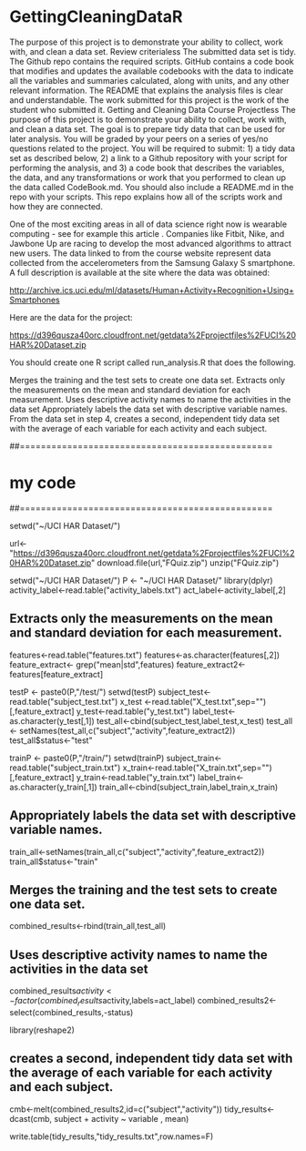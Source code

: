 # GettingCleaningDataR

The purpose of this project is to demonstrate your ability to collect, work with, and clean a data set.
Review criterialess 
The submitted data set is tidy.
The Github repo contains the required scripts.
GitHub contains a code book that modifies and updates the available codebooks with the data to indicate all the variables and summaries calculated, along with units, and any other relevant information.
The README that explains the analysis files is clear and understandable.
The work submitted for this project is the work of the student who submitted it.
Getting and Cleaning Data Course Projectless 
The purpose of this project is to demonstrate your ability to collect, work with, and clean a data set. The goal is to prepare tidy data that can be used for later analysis. You will be graded by your peers on a series of yes/no questions related to the project. You will be required to submit: 1) a tidy data set as described below, 2) a link to a Github repository with your script for performing the analysis, and 3) a code book that describes the variables, the data, and any transformations or work that you performed to clean up the data called CodeBook.md. You should also include a README.md in the repo with your scripts. This repo explains how all of the scripts work and how they are connected.

One of the most exciting areas in all of data science right now is wearable computing - see for example this article . Companies like Fitbit, Nike, and Jawbone Up are racing to develop the most advanced algorithms to attract new users. The data linked to from the course website represent data collected from the accelerometers from the Samsung Galaxy S smartphone. A full description is available at the site where the data was obtained:

http://archive.ics.uci.edu/ml/datasets/Human+Activity+Recognition+Using+Smartphones

Here are the data for the project:

https://d396qusza40orc.cloudfront.net/getdata%2Fprojectfiles%2FUCI%20HAR%20Dataset.zip

You should create one R script called run_analysis.R that does the following.

Merges the training and the test sets to create one data set.
Extracts only the measurements on the mean and standard deviation for each measurement.
Uses descriptive activity names to name the activities in the data set
Appropriately labels the data set with descriptive variable names.
From the data set in step 4, creates a second, independent tidy data set with the average of each variable for each activity and each subject.


##================================================
# my code 
##================================================



setwd("~/UCI HAR Dataset/")

url<-"https://d396qusza40orc.cloudfront.net/getdata%2Fprojectfiles%2FUCI%20HAR%20Dataset.zip"
download.file(url,"FQuiz.zip")
unzip("FQuiz.zip")

setwd("~/UCI HAR Dataset/")
P <- "~/UCI HAR Dataset/"
library(dplyr)
activity_label<-read.table("activity_labels.txt")
act_label<-activity_label[,2]


## Extracts only the measurements on the mean and standard deviation for each measurement.
features<-read.table("features.txt")
features<-as.character(features[,2])
feature_extract<- grep("mean|std",features)
feature_extract2<-features[feature_extract]

testP <- paste0(P,"/test/")
setwd(testP)
subject_test<-read.table("subject_test.txt")
x_test <-read.table("X_test.txt",sep="")[,feature_extract]
y_test<-read.table("y_test.txt")
label_test<-as.character(y_test[,1])
test_all<-cbind(subject_test,label_test,x_test)
test_all <- setNames(test_all,c("subject","activity",feature_extract2))
test_all$status<-"test"

trainP <- paste0(P,"/train/")
setwd(trainP)
subject_train<-read.table("subject_train.txt")
x_train<-read.table("X_train.txt",sep="")[,feature_extract]
y_train<-read.table("y_train.txt")
label_train<-as.character(y_train[,1])
train_all<-cbind(subject_train,label_train,x_train)

## Appropriately labels the data set with descriptive variable names.
train_all<-setNames(train_all,c("subject","activity",feature_extract2))
train_all$status<-"train"

## Merges the training and the test sets to create one data set.
combined_results<-rbind(train_all,test_all)

## Uses descriptive activity names to name the activities in the data set
combined_results$activity<-factor(combined_results$activity,labels=act_label)
combined_results2<-select(combined_results,-status)

library(reshape2)
## creates a second, independent tidy data set with the average of each variable for each activity and each subject.
cmb<-melt(combined_results2,id=c("subject","activity"))
tidy_results<-dcast(cmb, subject + activity ~ variable , mean)

write.table(tidy_results,"tidy_results.txt",row.names=F)

